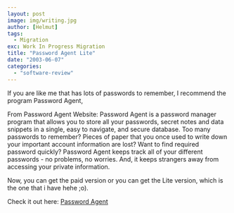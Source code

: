```yaml
---
layout: post
image: img/writing.jpg
author: [Helmut]
tags:
  - Migration
exc: Work In Progress Migration
title: "Password Agent Lite"
date: "2003-06-07"
categories: 
  - "software-review"
---
```


If you are like me that has lots of passwords to remember, I recommend the program Password Agent,

From Password Agent Website: Password Agent is a password manager program that allows you to store all your passwords, secret notes and data snippets in a single, easy to navigate, and secure database. Too many passwords to remember? Pieces of paper that you once used to write down your important account information are lost? Want to find required password quickly? Password Agent keeps track all of your different passwords - no problems, no worries. And, it keeps strangers away from accessing your private information.

Now, you can get the paid version or you can get the Lite version, which is the one that i have hehe ;o).

Check it out here: [Password Agent](http://www.moonsoftware.com/pwagent.asp)
